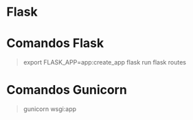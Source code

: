 # Flask

# Comandos Flask

> export FLASK_APP=app:create_app
> flask run
> flask routes


# Comandos Gunicorn

> gunicorn wsgi:app
